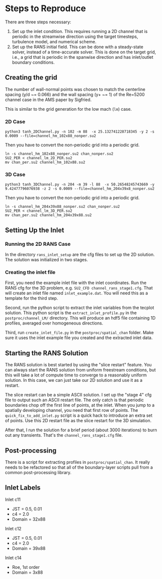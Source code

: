 Steps to Reproduce
==================

There are three steps necessary:

1. Set up the inlet condition.  This requires running a 2D channel that
   is periodic in the streamwise direction using the target timesteps,
   turbulence model, and numerical scheme.
2. Set up the RANS initial field.  This can be done with a steady-state
   solver, instead of a time-accurate solver.  This is done on the
   target grid, i.e., a grid that is periodic in the spanwise direction
   and has inlet/outlet boundary conditions.


Creating the grid
-----------------

The number of wall-normal points was chosen to match the centerline
spacing (y/d ~= 0.066) and the wall spacing (y+ ~= 1) of the Re=5200
channel case in the AMS paper by Sigfried.

This is similar to the grid generation for the low mach (`lm`) case.

### 2D Case

```
python3 tanh_2DChannel.py -n 102 -m 88  -x 25.132741228718345 -y 2 -s 0.0009 --file=channel_hm_102x88_nonper.su2
```
Then you have to convert the non-periodic grid into a periodic grid.
```
ln -s channel_hm_102x88_nonper.su2 chan_nonper.su2
SU2_PER < channel_lm_2D_PER.su2
mv chan_per.su2 channel_hm_102x88.su2
```

### 3D Case

```
python3 tanh_3DChannel.py -n 204 -m 39 -l 88  -x 50.26548245743669 -y 9.42477796076938 -z 2 -s 0.0009 --file=channel_hm_204x39x8_nonper.su2 
```

Then you have to convert the non-periodic grid into a periodic grid.
```
ln -s channel_hm_204x39x88_nonper.su2 chan_nonper.su2
SU2_PER < channel_lm_3D_PER.su2
mv chan_per.su2 channel_hm_204x39x88.su2
```

Setting Up the Inlet
--------------------

### Running the 2D RANS Case

In the directory `rans_inlet_setup` are the cfg files to set up the 2D
solution. The solution was initialized in two stages.

### Creating the inlet file

First, you need the example inlet file with the inlet coordinates.  Run
the RANS cfg for the 3D problem, e.g. `SU2_CFD channel_rans_stage1.cfg`.
That will create an inlet file named `inlet_example.dat`. You
will need this as a template for the third step.

Second, run the python script to extract the inlet variables from the tecplot
solution. This python script is the `extract_inlet_profile.py` in the
`postproc/channel_LM/` directory. This will produce an hdf5 file containing
1D profiles, averaged over homogeneous directions.

Third, run `create_inlet_file.py` in the `postproc/spatial_chan` folder.
Make sure it uses the inlet example file you created and the extracted inlet
data.

Starting the RANS Solution
--------------------------

The RANS solution is best started by using the "slice restart" feature.
You can always start the RANS solution from uniform freestream conditions,
but this will take a lot of compute time to converge to a reasonably
uniform solution.  In this case, we can just take our 2D solution and
use it as a restart.

The slice restart can be a simple ASCII solution.  I set up the "stage 4"
cfg file to output such an ASCII restart file.  The only catch is that
periodic boundaries chop off the first line of points, at the inlet. When
you jump to a spatially developing channel, you need that first row of points.
The `quick_fix_to_add_inlet.py` script is a quick hack to introduce an extra
set of points. Use this 2D restart file as the slice restart for the 3D
simulation.

After that, I run the solution for a brief period (about 3000 iterations) to
burn out any transients.  That's the `channel_rans_stage1.cfg` file.

Post-processing
---------------

There is a script for extracting profiles in `postproc/spatial_chan`.  It
really needs to be refactored so that all of the boundary-layer scripts pull
from a common post-processing library.

Inlet Labels
------------

Inlet c11

- JST = 0.5, 0.01
- c4 = 2.0
- Domain = 32x88


Inlet c12

- JST = 0.5, 0.01
- c4 = 2.0
- Domain = 39x88

Inlet c14

- Roe, 1st order
- Domain = 3x88
